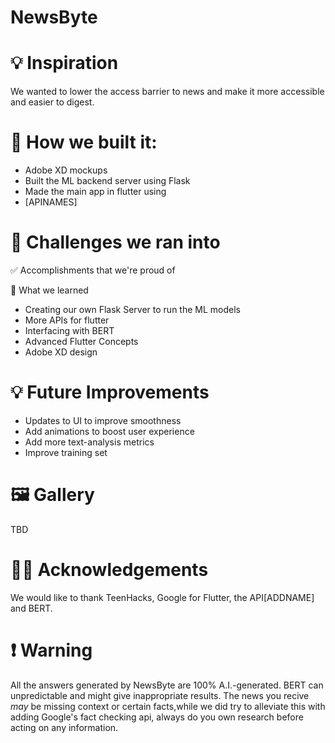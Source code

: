 # NewsByte

# 💡 Inspiration
We wanted to lower the access barrier to news and make it more accessible and easier to digest.

# 🔧 How we built it:
* Adobe XD mockups
* Built the ML backend server using Flask
* Made the main app in flutter using 
*   [APINAMES]

# 🛑 Challenges we ran into

✅ Accomplishments that we're proud of

📖 What we learned
* Creating our own Flask Server to run the ML models
* More APIs for flutter
* Interfacing with BERT
* Advanced Flutter Concepts
* Adobe XD design

# 💡 Future Improvements
* Updates to UI to improve smoothness
* Add animations to boost user experience
* Add more text-analysis metrics
* Improve training set

# 🖼 Gallery
TBD

# 🙇‍♂️ Acknowledgements
We would like to thank TeenHacks, Google for Flutter, the API[ADDNAME] and BERT.

# ❗ Warning
All the answers generated by NewsByte are 100% A.I.-generated. BERT can unpredictable and might give inappropriate results. The news you recive *may* be missing context or certain facts,while we did try to alleviate this with adding Google's fact checking api, always do you own research before acting on any information.

